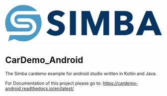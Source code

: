 ![Simba Chain](https://github.com/SIMBAChain/CarDemo_Android/blob/master/docs/Simba-NS.png "Simba Chain")
# CarDemo_Android
The Simba cardemo example for android studio written in Kotlin and Java.

For Documentation of this project please go to: https://cardemo-android.readthedocs.io/en/latest/
